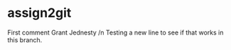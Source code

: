 # assign2git
First comment
Grant Jednesty
/n Testing a new line to see if that works in this branch.
